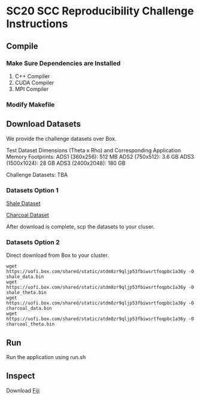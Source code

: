 # SC20 SCC Reproducibility Challenge Instructions

## Compile

### Make Sure Dependencies are Installed

1. C++ Compiler
2. CUDA Compiler
3. MPI Compiler

### Modify Makefile

## Download Datasets

We provide the challenge datasets over Box.

Test Dataset Dimensions (Theta x Rho) and Corresponding Application Memory Footprints:
ADS1 (360x256): 512 MB
ADS2 (750x512): 3.6 GB
ADS3 (1500x1024): 28 GB
ADS3 (2400x2048): 180 GB

Challenge Datasets:
TBA

### Datasets Option 1
[Shale Dataset](https://uofi.box.com/s/atdm8zr9qljp53fbiwsrtfoqpbc1a36y)

[Charcoal Dataset](https://uofi.box.com/s/atdm8zr9qljp53fbiwsrtfoqpbc1a36y)

After download is complete, scp the datasets to your cluser. 

### Datasets Option 2
Direct download from Box to your cluster. 

```
wget https://uofi.box.com/shared/static/atdm8zr9qljp53fbiwsrtfoqpbc1a36y -O shale_data.bin
wget https://uofi.box.com/shared/static/atdm8zr9qljp53fbiwsrtfoqpbc1a36y -O shale_theta.bin
wget https://uofi.box.com/shared/static/atdm8zr9qljp53fbiwsrtfoqpbc1a36y -O charcoal_data.bin
wget https://uofi.box.com/shared/static/atdm8zr9qljp53fbiwsrtfoqpbc1a36y -O charcoal_theta.bin
```

## Run 
Run the application using run.sh

## Inspect

Download [Fiji](https://fiji.sc)

